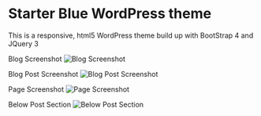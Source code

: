 
# Starter Blue WordPress theme

This is a responsive, html5 WordPress theme build up with BootStrap 4 and JQuery 3

Blog Screenshot
![Blog Screenshot](https://github.com/kabircse/starter_blue/blob/master/screenshot.png)

Blog Post Screenshot
![Blog Post Screenshot](https://github.com/kabircse/starter_blue/blob/master/assets/images/blog%20post.png)

Page Screenshot
![Page Screenshot](https://github.com/kabircse/starter_blue/blob/master/assets/images/page%20template.png)

Below Post Section
![Below Post Section](https://github.com/kabircse/starter_blue/blob/master/assets/images/author-similar-post.png)
